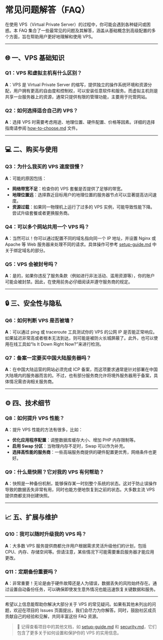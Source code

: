 # 常见问题解答（FAQ）

在使用 VPS（Virtual Private Server）的过程中，你可能会遇到各种疑问或困惑。本 FAQ 集合了一些最常见的问题及其解答，涵盖从基础概念到高级配置的多个方面，旨在帮助用户更好地理解和使用 VPS。

---

## 🌐 一、VPS 基础知识

### Q1：VPS 和虚拟主机有什么区别？

**A**：VPS 是 Virtual Private Server 的缩写，提供独立的操作系统环境和资源分配，用户拥有更高的自由度和控制权，可以安装任意软件和服务。而虚拟主机则是共享一台服务器上的资源，通常只提供有限的管理功能，主要用于托管网站。

### Q2：如何选择适合自己的 VPS？

**A**：选择 VPS 时需要考虑用途、地理位置、硬件配置、价格等因素。详细的选择指南请参阅 [how-to-choose.md](how-to-choose.md) 文件。

---

## 💻 二、购买与使用

### Q3：为什么我买的 VPS 速度很慢？

**A**：可能的原因包括：
- **网络带宽不足**：检查你的 VPS 套餐是否提供了足够的带宽。
- **地理位置远**：选择靠近目标用户的地理位置的服务器节点可以显著提高访问速度。
- **资源过载**：如果同一物理机上运行了过多的 VPS 实例，可能导致性能下降。尝试升级套餐或者更换服务商。

### Q4：可以多个网站共用一个 VPS 吗？

**A**：当然可以！你可以通过配置不同的域名指向同一个 IP 地址，并设置 Nginx 或 Apache 等 Web 服务器来处理不同的请求。具体操作可参考 [setup-guide.md](setup-guide.md) 中关于绑定域名的部分。

### Q5：VPS 会被封号吗？

**A**：是的，如果你违反了服务条款（例如进行非法活动、滥用资源等），你的账户可能会被封禁。因此，在使用前务必仔细阅读并遵守服务商的规定。

---

## 🔒 三、安全性与隐私

### Q6：如何判断 VPS 是否被墙？

**A**：可以通过 ping 或 traceroute 工具测试你的 VPS 的公网 IP 是否能正常响应。如果延迟非常高或者根本无法到达，则可能是被防火长城屏蔽了。此外，也可以使用在线工具如“Is It Down Right Now?”来进行检测。

### Q7：备案一定要买中国大陆服务器吗？

**A**：在中国大陆运营的网站必须完成 ICP 备案，而这项要求通常是针对部署在中国大陆境内的服务器而言的。不过，也有部分服务商允许将境外服务器用于备案，具体情况需咨询相关服务商。

---

## ⚙️ 四、技术细节

### Q8：如何提升 VPS 性能？

**A**：提升 VPS 性能的方法有很多，比如：
- **优化应用程序配置**：调整数据库缓存大小、增加 PHP 内存限制等。
- **启用 Swap 分区**：当物理内存不足时，Swap 可以作为补充。
- **选择高性能的服务商**：一些高端服务商提供的硬件配置更优秀，网络条件也更好。

### Q9：什么是快照？它对我的 VPS 有何帮助？

**A**：快照是一种备份机制，能够保存某一时刻整个系统的状态。这对于防止误操作导致的数据丢失非常有用，同时也能方便地恢复到之前的状态。大多数主流 VPS 提供商都支持创建快照。

---

## 📈 五、扩展与维护

### Q10：我可以随时升级我的 VPS 吗？

**A**：大多数 VPS 服务提供商都允许用户根据需求灵活升级他们的计划，包括 CPU、内存、存储空间等。但请注意，某些情况下可能需要重启服务器才能应用更改。

### Q11：定期备份重要吗？

**A**：非常重要！无论是由于硬件故障还是人为错误，数据丢失的风险始终存在。通过设置自动备份任务，可以确保即使发生意外情况也能迅速恢复关键数据和服务。

---

希望以上信息能帮助你解决大部分关于 VPS 的常见疑问。如果有其他未列出的问题，欢迎在项目的 Issues 页面提出，我们会尽力为你解答。同时，鼓励社区成员贡献自己的经验和见解，共同丰富这份 FAQ 资源。

> 📌 记得查看项目中的其他文档，如 [setup-guide.md](setup-guide.md) 和 [security.md](security.md)，它们包含了更多关于如何设置和保护你的 VPS 的实用信息。
